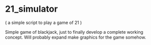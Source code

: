 # 21_simulator
( a simple script to play a game of 21 )

Simple game of blackjack, just to finally develop a complete working concept.
Will probably expand make graphics for the game somehow.
